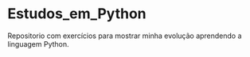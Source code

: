 # Estudos_em_Python
Repositorio com exercícios para mostrar minha evolução aprendendo a linguagem Python.
